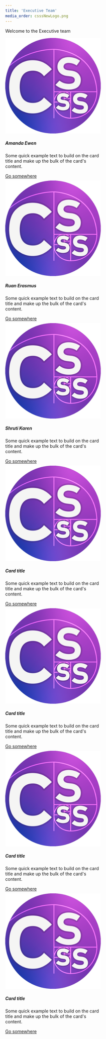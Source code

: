 ```yaml
---
title: 'Executive Team'
media_order: csssNewLogo.png
---
```


Welcome to the Executive team
<!--note this this the start of the path for image files: "/user/pages/05.executive-team/filename.png"-->

<div class="row" style="justify-content: center">           
<div class="card" style="width: 19rem;">
  <img src="/user/pages/05.executive-team/csssNewLogo.png" class="card-img-top" alt="...">
  <div class="card-body">
    <h5 class="card-title">Amanda Ewen</h5>
    <p class="card-text">Some quick example text to build on the card title and make up the bulk of the card's content.</p>
    <a href="#" class="btn btn-primary">Go somewhere</a>
  </div>
</div>
<div class="card" style="width: 19rem;">
  <img src="/user/pages/05.executive-team/csssNewLogo.png" class="card-img-top" alt="...">
  <div class="card-body">
    <h5 class="card-title">Ruan Erasmus</h5>
    <p class="card-text">Some quick example text to build on the card title and make up the bulk of the card's content.</p>
    <a href="#" class="btn btn-primary">Go somewhere</a>
  </div>
</div>
<div class="card" style="width: 19rem;">
  <img src="/user/pages/05.executive-team/csssNewLogo.png" class="card-img-top" alt="...">
  <div class="card-body">
    <h5 class="card-title">Shruti Karen</h5>
    <p class="card-text">Some quick example text to build on the card title and make up the bulk of the card's content.</p>
    <a href="#" class="btn btn-primary">Go somewhere</a>
  </div>
</div>
<div class="card" style="width: 19rem;">
  <img src="/user/pages/05.executive-team/csssNewLogo.png" class="card-img-top" alt="...">
  <div class="card-body">
    <h5 class="card-title">Card title</h5>
    <p class="card-text">Some quick example text to build on the card title and make up the bulk of the card's content.</p>
    <a href="#" class="btn btn-primary">Go somewhere</a>
  </div>
</div>
<div class="card" style="width: 19rem;">
  <img src="/user/pages/05.executive-team/csssNewLogo.png" class="card-img-top" alt="...">
  <div class="card-body">
    <h5 class="card-title">Card title</h5>
    <p class="card-text">Some quick example text to build on the card title and make up the bulk of the card's content.</p>
    <a href="#" class="btn btn-primary">Go somewhere</a>
  </div>
</div>
<div class="card" style="width: 19rem;">
  <img src="/user/pages/05.executive-team/csssNewLogo.png" class="card-img-top" alt="...">
  <div class="card-body">
    <h5 class="card-title">Card title</h5>
    <p class="card-text">Some quick example text to build on the card title and make up the bulk of the card's content.</p>
    <a href="#" class="btn btn-primary">Go somewhere</a>
  </div>
</div>
<div class="card" style="width: 19rem;">
  <img src="/user/pages/05.executive-team/csssNewLogo.png" class="card-img-top" alt="...">
  <div class="card-body">
    <h5 class="card-title">Card title</h5>
    <p class="card-text">Some quick example text to build on the card title and make up the bulk of the card's content.</p>
    <a href="#" class="btn btn-primary">Go somewhere</a>
  </div>
</div>



<style>
    .card{
        margin-right: 1%; 
        margin-bottom: 1%; 
    }
</style>